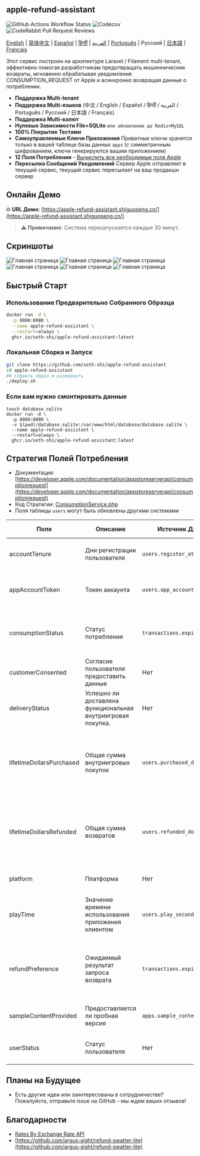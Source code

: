 ## apple-refund-assistant
![GitHub Actions Workflow Status](https://img.shields.io/github/actions/workflow/status/seth-shi/apple-refund-assistant/laravel.yml)
![Codecov](https://img.shields.io/codecov/c/github/seth-shi/apple-refund-assistant)
![CodeRabbit Pull Request Reviews](https://img.shields.io/coderabbit/prs/github/seth-shi/apple-refund-assistant?utm_source=oss&utm_medium=github&utm_campaign=seth-shi%2Fapple-refund-assistant&labelColor=171717&color=FF570A&link=https%3A%2F%2Fcoderabbit.ai&label=CodeRabbit+Reviews)

[English](./README.md) | [简体中文](./README.zh.md) | [Español](./README.es.md) | [हिन्दी](./README.hi.md) | [العربية](./README.ar.md) | [Português](./README.pt.md) | Русский | [日本語](./README.ja.md) | [Français](./README.fr.md)

Этот сервис построен на архитектуре Laravel / Filament multi-tenant,
эффективно помогая разработчикам предотвращать мошеннические возвраты, мгновенно обрабатывая уведомления CONSUMPTION_REQUEST от Apple и асинхронно возвращая данные о потреблении.

- **Поддержка Multi-tenant**
- **Поддержка Multi-языков** (中文 / English / Español / हिन्दी / العربية / Português / Русский / 日本語 / Français)
- **Поддержка Multi-валют**
- **Нулевые Зависимости File+SQLite** `или обновление до Redis+MySQL`
- **100% Покрытие Тестами**
- **Самоуправляемые Ключи Приложения** Приватные ключи хранятся только в вашей таблице базы данных `apps` (с симметричным шифрованием, ключи генерируются вашим приложением)
- **12 Поля Потребления** - [Вычислить все необходимые поля Apple](#стратегия-полей-потребления)
- **Пересылка Сообщений Уведомлений** Сервер Apple отправляет в текущий сервис, текущий сервис пересылает на ваш продакшн сервер


## Онлайн Демо

🌐 **URL Демо**: [https://apple-refund-assistant.shiguopeng.cn/](https://apple-refund-assistant.shiguopeng.cn/)

> ⚠️ **Примечание**: Система перезапускается каждые 30 минут.

 
## Скриншоты
![Главная страница](assets/0.png)
![Главная страница](assets/1.png)
![Главная страница](assets/2.png)
![Главная страница](assets/3.png)
![Главная страница](assets/4.png)
![Главная страница](assets/5.png)


## Быстрый Старт
### Использование Предварительно Собранного Образца
```bash
docker run -d \
  -p 8080:8080 \
  --name apple-refund-assistant \
  --restart=always \
  ghcr.io/seth-shi/apple-refund-assistant:latest
```


### Локальная Сборка и Запуск
```bash
git clone https://github.com/seth-shi/apple-refund-assistant
cd apple-refund-assistant
## Собрать образ и развернуть
./deploy.sh
```

### Если вам нужно смонтировать данные
```
touch database.sqlite
docker run -d \
  -p 8080:8080 \
  -v $(pwd)/database.sqlite:/var/www/html/database/database.sqlite \
  --name apple-refund-assistant \
  --restart=always \
  ghcr.io/seth-shi/apple-refund-assistant:latest
```

## Стратегия Полей Потребления
* Документация: [https://developer.apple.com/documentation/appstoreserverapi/consumptionrequest](https://developer.apple.com/documentation/appstoreserverapi/consumptionrequest)
* Код Стратегии: [ConsumptionService.php](./app/Services/ConsumptionService.php) 
* Поля таблицы `users` могут быть обновлены другими системами

| Поле                       | Описание                | Источник Данных                          | Правило Вычисления                                                                                           |
|--------------------------|-------------------|--------------------------------|------------------------------------------------------------------------------------------------|
| accountTenure            | Дни регистрации пользователя            | `users.register_at`            | Текущее время минус время регистрации                                                                                     |
| appAccountToken          | Токен аккаунта          | `users.app_account_token`      | [Нужно передавать при создании клиентом заказа](https://developer.apple.com/documentation/StoreKit/Transaction/appAccountToken) |
| consumptionStatus        | Статус потребления              | `transactions.expiration_date` | Сравнить с текущим временем, если истек срок вернуть потреблено                                                                              |
| customerConsented        | Согласие пользователя предоставить данные          | Нет                              | Жестко закодировано `true`                                                                                       |
| deliveryStatus           | Успешно ли доставлена функциональная внутриигровая покупка. | Нет                              | Жестко закодировано `0`(нормальная доставка)                                                                                    |
| lifetimeDollarsPurchased | Общая сумма внутриигровых покупок             | `users.purchased_dollars`      | Накопить это поле на основе событий транзакций Apple, вы также можете накапливать сами                                                                        |
| lifetimeDollarsRefunded  | Общая сумма возвратов             | `users.refunded_dollars`       | Накопить это поле на основе событий возвратов Apple, вы также можете накапливать сами                                                                        |
| platform                 | Платформа                | Нет                              | Жестко закодировано `1`(apple)                                                                                   |
| playTime                 | Значение времени использования приложения клиентом        | `users.play_seconds`           | Ваша система должна поддерживать обновление этого поля, иначе это `0`                                                                          |
| refundPreference         | Ожидаемый результат запроса возврата         | `transactions.expiration_date` | Сравнить с текущим временем, если истек срок надеяться отклонить возврат                                                                             |
| sampleContentProvided    | Предоставляется ли пробная версия            | `apps.sample_content_provided` | Настроить приложение при создании приложения                                                                                      |
| userStatus               | Статус пользователя              | Нет                              | Жестко закодировано `1`(нормальный пользователь)                                                                                   |

## Планы на Будущее
- Есть другие идеи или заинтересованы в сотрудничестве? Пожалуйста, отправьте issue на GitHub - мы ждем ваших отзывов!

## Благодарности
* [Rates By Exchange Rate API](https://www.exchangerate-api.com)
* [https://github.com/argus-sight/refund-swatter-lite](https://github.com/argus-sight/refund-swatter-lite)